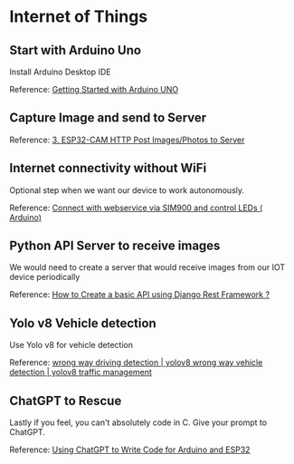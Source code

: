 # Internet of Things

## Start with Arduino Uno
Install Arduino Desktop IDE 

Reference: [Getting Started with Arduino UNO](https://www.arduino.cc/en/Guide/ArduinoUno)

## Capture Image and send to Server

Reference: [3. ESP32-CAM HTTP Post Images/Photos to Server](https://randomnerdtutorials.com/esp32-cam-http-post-php-arduino/#3)

## Internet connectivity without WiFi
Optional step when we want our device to work autonomously.

Reference: [Connect with webservice via SIM900 and control LEDs ( Arduino)](https://www.youtube.com/watch?v=bDBOlcELNLA)

## Python API Server to receive images
We would need to create a server that would receive images from our IOT device periodically

Reference: [How to Create a basic API using Django Rest Framework ?](https://www.geeksforgeeks.org/how-to-create-a-basic-api-using-django-rest-framework/)

## Yolo v8 Vehicle detection
Use Yolo v8 for vehicle detection

Reference: [wrong way driving detection | yolov8 wrong way vehicle detection | yolov8 traffic management](https://www.youtube.com/watch?v=1HBF5ytGKcg)

## ChatGPT to Rescue
Lastly if you feel, you can't absolutely code in C. Give your prompt to ChatGPT.

Reference: [Using ChatGPT to Write Code for Arduino and ESP32](https://dronebotworkshop.com/chatgpt/)